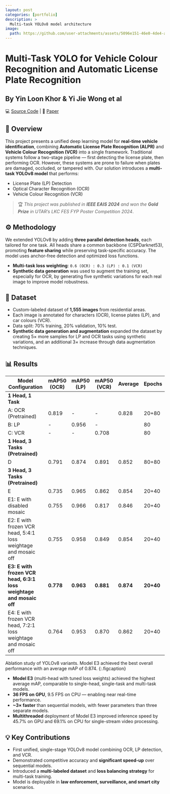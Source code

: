 ```yaml
---
layout: post
categories: [portfolio]
description: > 
  Multi-task YOLOv8 model architecture
image: 
  path: https://github.com/user-attachments/assets/5096e151-46e0-4de4-ad1e-93a655e11dbd
---
```


# Multi-Task YOLO for Vehicle Colour Recognition and Automatic License Plate Recognition
## By Yin Loon Khor & Yi Jie Wong et al
💻 [Source Code](https://github.com/yinloonkhor/YOLOv8-multi-detection-head/tree/main) | 📝 [Paper](https://ieeexplore.ieee.org/document/10570013)

## 🧠 Overview
This project presents a unified deep learning model for **real-time vehicle identification**, combining **Automatic License Plate Recognition (ALPR)** and **Vehicle Colour Recognition (VCR)** into a single framework. Traditional systems follow a two-stage pipeline — first detecting the license plate, then performing OCR. However, these systems are prone to failure when plates are damaged, occluded, or tampered with. Our solution introduces a **multi-task YOLOv8 model** that performs:
- License Plate (LP) Detection  
- Optical Character Recognition (OCR)  
- Vehicle Colour Recognition (VCR)  

> 🏆 *This project was published in **IEEE EAIS 2024** and won the **Gold Prize** in UTAR’s LKC FES FYP Poster Competition 2024*.

## ⚙️ Methodology
We extended YOLOv8 by adding **three parallel detection heads**, each tailored for one task. All heads share a common backbone (CSPDarknet53), promoting **feature sharing** while preserving task-specific accuracy. The model uses anchor-free detection and optimized loss functions.

- **Multi-task loss weighting**: `0.6 (OCR) : 0.3 (LP) : 0.1 (VCR)`  
- **Synthetic data generation** was used to augment the training set, especially for OCR, by generating five synthetic variations for each real image to improve model robustness.

## 🧪 Dataset
- Custom-labeled dataset of **1,555 images** from residential areas.  
- Each image is annotated for characters (OCR), license plates (LP), and car colours (VCR).  
- Data split: 70% training, 20% validation, 10% test.
- **Synthetic data generation and augmentation** expanded the dataset by creating 5× more samples for LP and OCR tasks using synthetic variations, and an additional 3× increase through data augmentation techniques.

## 📊 Results

| Model Configuration                                              | mAP50 (OCR) | mAP50 (LP) | mAP50 (VCR) | Average | Epochs   |
|-----------------------------------------------------------------|-------------|------------|-------------|---------|----------|
| **1 Head, 1 Task**                                               |             |            |             |         |          |
| A: OCR (Pretrained)                                              | 0.819       | -          | -           | 0.828   | 20+80    |
| B: LP                                                            | -           | 0.956      | -           |         | 80       |
| C: VCR                                                           | -           | -          | 0.708       |         | 80       |
| **1 Head, 3 Tasks (Pretrained)**                                 |             |            |             |         |          |
| D                                                                | 0.791       | 0.874      | 0.891       | 0.852   | 80+80    |
| **3 Head, 3 Tasks (Pretrained)**                                 |             |            |             |         |          |
| E                                                                | 0.735       | 0.965      | 0.862       | 0.854   | 20+40    |
| E1: E with disabled mosaic                                       | 0.755       | 0.966      | 0.817       | 0.846   | 20+40    |
| E2: E with frozen VCR head, 5:4:1 loss weightage and mosaic off | 0.755       | 0.958      | 0.849       | 0.854   | 20+40    |
| **E3: E with frozen VCR head, 6:3:1 loss weightage and mosaic off** | **0.778**   | **0.963**  | **0.881**   | **0.874** | **20+40** |
| E4: E with frozen VCR head, 7:2:1 loss weightage and mosaic off | 0.764       | 0.953      | 0.870       | 0.862   | 20+40    |

Ablation study of YOLOv8 variants. Model E3 achieved the best overall performance with an average mAP of 0.874.
{:.figcaption}

- **Model E3** (multi-head with tuned loss weights) achieved the highest average mAP, comparable to single-head, single-task and multi-task models.
- **36 FPS on GPU**, 9.5 FPS on CPU — enabling near real-time performance.
- **~3× faster** than sequential models, with fewer parameters than three separate models.
- **Multithreaded** deployment of Model E3 improved inference speed by 45.7% on GPU and 69.1% on CPU for single-stream video processing.

## 💡 Key Contributions
- First unified, single-stage YOLOv8 model combining OCR, LP detection, and VCR.  
- Demonstrated competitive accuracy and **significant speed-up** over sequential models.  
- Introduced a **multi-labeled dataset** and **loss balancing strategy** for multi-task training.  
- Model is deployable in **law enforcement, surveillance, and smart city** scenarios.
